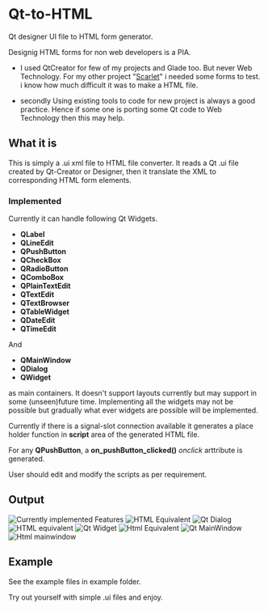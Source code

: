 # Qt-to-HTML
Qt designer UI file to HTML form generator.

Designig HTML forms for non web developers is a PIA.
- I used QtCreator for few of my projects and Glade too. But never Web Technology. For my other project "[Scarlet](https://github.com/dasbluehole/scarlet)" i needed some forms to test. i know how much difficult it was to make a HTML file. 

- secondly Using existing tools to code for new project is always a good practice. Hence if some one is porting some Qt code to Web Technology then this may help.

## What it is
This is simply a .ui xml file to HTML file converter. It reads a Qt .ui file created by Qt-Creator or Designer, then it translate the XML to corresponding HTML form elements. 


### Implemented
Currently it can handle following Qt Widgets.

* __QLabel__
* __QLineEdit__
* __QPushButton__
* __QCheckBox__
* __QRadioButton__
* __QComboBox__
* __QPlainTextEdit__
* __QTextEdit__
* __QTextBrowser__
* __QTableWidget__
* __QDateEdit__
* __QTimeEdit__

And 

* __QMainWindow__
* __QDialog__
* __QWidget__

as main containers. It doesn't support layouts currently but may  support in some (unseen)future time. Implementing all the widgets may not be possible but gradually what ever widgets are possible will be implemented.

Currently if there is a signal-slot connection available it generates a place holder function in **script** area of the generated HTML file.

For any **QPushButton**, a **on\_pushButton\_clicked()** _onclick_ arttribute is generated. 

User should edit and modify the scripts as per requirement.

## Output
![Currently implemented Features](https://github.com/dasbluehole/Qt-to-HTML/blob/main/current%20features_qt_ui.png)
![HTML Equivalent](https://github.com/dasbluehole/Qt-to-HTML/blob/main/currentfeatures_html.png)
![Qt Dialog](https://github.com/dasbluehole/Qt-to-HTML/blob/main/dialod_qt_ui.png)
![HTML equivalent](https://github.com/dasbluehole/Qt-to-HTML/blob/main/dialog_html.png)
![Qt Widget](https://github.com/dasbluehole/Qt-to-HTML/blob/main/widget_qt_ui.png)
![Html Equivalent](https://github.com/dasbluehole/Qt-to-HTML/blob/main/widget_html.png)
![Qt MainWindow](https://github.com/dasbluehole/Qt-to-HTML/blob/main/mainwindow_qt_ui.png)
![Html mainwindow](https://github.com/dasbluehole/Qt-to-HTML/blob/main/mainwindow_html.png)

## Example
See the example files in example folder.

Try out yourself with simple .ui files and enjoy.


